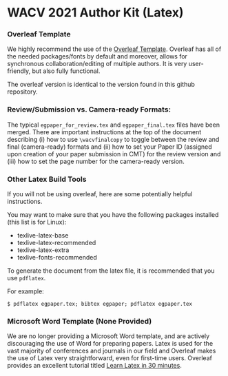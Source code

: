 # WACV 2021 Author Kit (Latex)


### Overleaf Template

We highly recommend the use of the [Overleaf Template](http://foo).  Overleaf has all of the needed packages/fonts by default and moreover, allows for synchronous collaboration/editing of multiple authors.  It is very user-friendly, but also fully functional.

The overleaf version is identical to the version found in this github repository.

### Review/Submission vs. Camera-ready Formats:



The typical `egpaper_for_review.tex` and `egpaper_final.tex` files have been merged.  There are important instructions at the top of the document describing (i) how to use `\wacvfinalcopy` to toggle between the review and final (camera-ready) formats and (ii) how to set your Paper ID (assigned upon creation of your paper submission in CMT) for the review version and (iii) how to set the page number for the camera-ready version.
### Other Latex Build Tools
If you will not be using overleaf, here are some potentially helpful instructions.

You may want to make sure that you have the following packages installed (this list is for Linux):
* texlive-latex-base
* texlive-latex-recommended
* texlive-latex-extra
* texlive-fonts-recommended

To generate the document from the latex file, it is recommended that you use `pdflatex`.

For example:

```$ pdflatex egpaper.tex; bibtex egpaper; pdflatex egpaper.tex```


### Microsoft Word Template (None Provided)

We are no longer providing a Microsoft Word template, and are actively discouraging the use of Word for preparing papers.  Latex is used for the vast majority of conferences and journals in our field and Overleaf makes the use of Latex very straightforward, even for first-time users.  Overleaf provides an excellent tutorial titled [Learn Latex in 30 minutes](https://www.overleaf.com/learn/latex/Learn_LaTeX_in_30_minutes).




